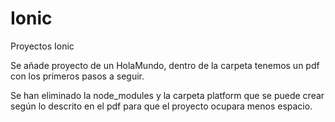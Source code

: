 # Ionic
Proyectos Ionic

Se añade proyecto de un HolaMundo, dentro de la carpeta tenemos un pdf con los primeros pasos a seguir.

Se han eliminado la node_modules y la carpeta platform que se puede crear según lo descrito en el pdf para que el proyecto ocupara menos espacio.
